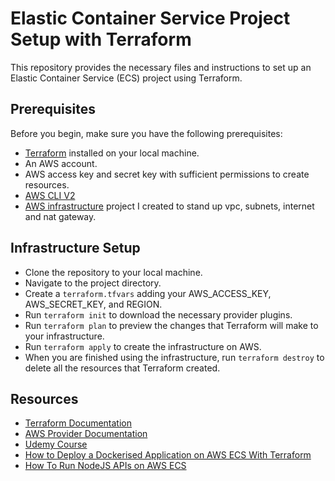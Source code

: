 # Elastic Container Service Project Setup with Terraform

This repository provides the necessary files and instructions to set up an Elastic Container Service (ECS) project using Terraform.


## Prerequisites
Before you begin, make sure you have the following prerequisites:

* [Terraform](https://developer.hashicorp.com/terraform/tutorials/aws-get-started/install-cli) installed on your local machine.
* An AWS account.
* AWS access key and secret key with sufficient permissions to create resources.
* [AWS CLI V2](https://docs.aws.amazon.com/cli/latest/userguide/getting-started-install.html)
* [AWS infrastructure](https://github.com/chris-piwinsky/aws_networking) project I created to stand up vpc, subnets, internet and nat gateway.

## Infrastructure Setup

* Clone the repository to your local machine.
* Navigate to the project directory.
* Create a `terraform.tfvars` adding your AWS_ACCESS_KEY, AWS_SECRET_KEY, and REGION.
* Run `terraform init` to download the necessary provider plugins.
* Run `terraform plan` to preview the changes that Terraform will make to your infrastructure.
* Run `terraform apply` to create the infrastructure on AWS.
* When you are finished using the infrastructure, run `terraform destroy` to delete all the resources that Terraform created.

## Resources

* [Terraform Documentation](https://developer.hashicorp.com/terraform/docs)
* [AWS Provider Documentation](https://registry.terraform.io/providers/hashicorp/aws/latest/docs)
* [Udemy Course](https://www.udemy.com/course/deploy-fargate-ecs-apps-infrastructure-aws-with-terraform/)
* [How to Deploy a Dockerised Application on AWS ECS With Terraform](https://medium.com/avmconsulting-blog/how-to-deploy-a-dockerised-node-js-application-on-aws-ecs-with-terraform-3e6bceb48785)
* [How To Run NodeJS APIs on AWS ECS](https://medium.com/bb-tutorials-and-thoughts/how-to-run-nodejs-apis-on-aws-ecs-f50c003b6921)
